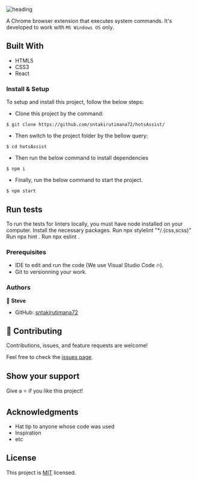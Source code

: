 ![heading](https://user-images.githubusercontent.com/51259659/216113661-a78a596d-c456-4454-9e3b-9d780615d1c4.png)

A Chrome browser extension that executes system commands. It's developed to work with `MS Windows OS` only.

## Built With

- HTML5
- CSS3
- React

### Install & Setup

To setup and install this project, follow the below steps:
- Clone this project by the command: 

```
$ git clone https://github.com/sntakirutimana72/hotsAssist/
```

- Then switch to the project folder by the bellow query:

```
$ cd hotsAssist
```

- Then run the below command to install dependencies

```
$ npm i
```
- Finally, run the below command to start the project.

```
$ npm start
```

## Run tests 
To run the tests for linters locally, you must have node installed on your computer. Install the necessary packages. Run npx stylelint "*/.{css,scss}" Run npx hint . Run npx eslint .

### Prerequisites

- IDE to edit and run the code (We use Visual Studio Code 🔥).
- Git to versionning your work.

### Authors

👤 **Steve**

- GitHub: [sntakirutimana72](https://github.com/sntakirutimana72)

## 🤝 Contributing

Contributions, issues, and feature requests are welcome!

Feel free to check the [issues page](../../issues/).

## Show your support

Give a ⭐️ if you like this project!

## Acknowledgments

- Hat tip to anyone whose code was used
- Inspiration
- etc

## License

This project is [MIT](./LICENSE) licensed.
